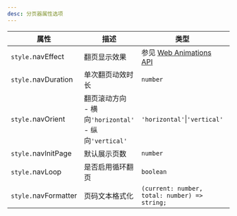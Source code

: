```yaml
---
desc: 分页器属性选项
---
```


| 属性                 | 描述                                                           | 类型                                                                       | 默认值       |
| -------------------- | -------------------------------------------------------------- | -------------------------------------------------------------------------- | ------------ |
| `style.`navEffect    | 翻页显示效果                                                   | 参见 [Web Animations API](https://g-next.antv.vision/api/animation/waapi/) | linear       |
| `style.`navDuration  | 单次翻页动效时长                                               | `number`                                                                   | 200          |
| `style.`navOrient    | 翻页滚动方向<br/> - 横向`'horizontal'`<br/> - 纵向`'vertical'` | `'horizontal'`\|`'vertical'`                                               | 'horizontal' |
| `style.`navInitPage  | 默认展示页数                                                   | `number`                                                                   | 0            |
| `style.`navLoop      | 是否启用循环翻页                                               | `boolean`                                                                  | false        |
| `style.`navFormatter | 页码文本格式化                                                 | `(current: number, total: number) => string;`                              | -            |
